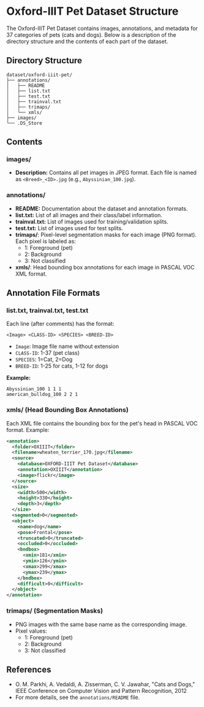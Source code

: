 # Oxford-IIIT Pet Dataset Structure

The Oxford-IIIT Pet Dataset contains images, annotations, and metadata for 37 categories of pets (cats and dogs). Below is a description of the directory structure and the contents of each part of the dataset.

## Directory Structure

```
dataset/oxford-iiit-pet/
├── annotations/
│   ├── README
│   ├── list.txt
│   ├── test.txt
│   ├── trainval.txt
│   ├── trimaps/
│   └── xmls/
├── images/
└── .DS_Store
```

## Contents

### images/
- **Description:** Contains all pet images in JPEG format. Each file is named as `<Breed>_<ID>.jpg` (e.g., `Abyssinian_100.jpg`).

### annotations/
- **README:** Documentation about the dataset and annotation formats.
- **list.txt:** List of all images and their class/label information.
- **trainval.txt:** List of images used for training/validation splits.
- **test.txt:** List of images used for test splits.
- **trimaps/**: Pixel-level segmentation masks for each image (PNG format). Each pixel is labeled as:
  - 1: Foreground (pet)
  - 2: Background
  - 3: Not classified
- **xmls/**: Head bounding box annotations for each image in PASCAL VOC XML format.

## Annotation File Formats

### list.txt, trainval.txt, test.txt
Each line (after comments) has the format:
```
<Image> <CLASS-ID> <SPECIES> <BREED-ID>
```
- `Image`: Image file name without extension
- `CLASS-ID`: 1-37 (pet class)
- `SPECIES`: 1=Cat, 2=Dog
- `BREED-ID`: 1-25 for cats, 1-12 for dogs

**Example:**
```
Abyssinian_100 1 1 1
american_bulldog_100 2 2 1
```

### xmls/ (Head Bounding Box Annotations)
Each XML file contains the bounding box for the pet's head in PASCAL VOC format. Example:
```xml
<annotation>
  <folder>OXIIIT</folder>
  <filename>wheaten_terrier_170.jpg</filename>
  <source>
    <database>OXFORD-IIIT Pet Dataset</database>
    <annotation>OXIIIT</annotation>
    <image>flickr</image>
  </source>
  <size>
    <width>500</width>
    <height>330</height>
    <depth>3</depth>
  </size>
  <segmented>0</segmented>
  <object>
    <name>dog</name>
    <pose>Frontal</pose>
    <truncated>0</truncated>
    <occluded>0</occluded>
    <bndbox>
      <xmin>181</xmin>
      <ymin>126</ymin>
      <xmax>299</xmax>
      <ymax>239</ymax>
    </bndbox>
    <difficult>0</difficult>
  </object>
</annotation>
```

### trimaps/ (Segmentation Masks)
- PNG images with the same base name as the corresponding image.
- Pixel values:
  - 1: Foreground (pet)
  - 2: Background
  - 3: Not classified

## References
- O. M. Parkhi, A. Vedaldi, A. Zisserman, C. V. Jawahar, "Cats and Dogs," IEEE Conference on Computer Vision and Pattern Recognition, 2012
- For more details, see the `annotations/README` file. 